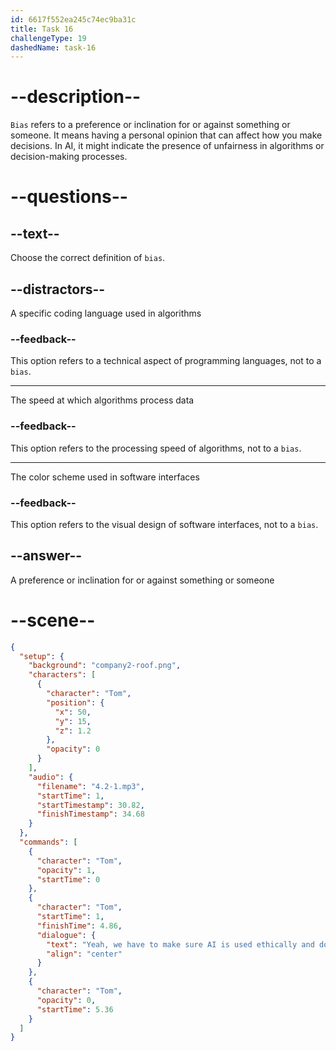```yaml
---
id: 6617f552ea245c74ec9ba31c
title: Task 16
challengeType: 19
dashedName: task-16
---
```


<!-- (Audio) Tom: Yeah, we have to make sure AI is used ethically and doesn't generate bias. -->

# --description--

`Bias` refers to a preference or inclination for or against something or someone. It means having a personal opinion that can affect how you make decisions. In AI, it might indicate the presence of unfairness in algorithms or decision-making processes.

# --questions--

## --text--

Choose the correct definition of `bias`.

## --distractors--

A specific coding language used in algorithms

### --feedback--

This option refers to a technical aspect of programming languages, not to a `bias`.

---

The speed at which algorithms process data

### --feedback--

This option refers to the processing speed of algorithms, not to a `bias`.

---

The color scheme used in software interfaces

### --feedback--

This option refers to the visual design of software interfaces, not to a `bias`.

## --answer--

A preference or inclination for or against something or someone

# --scene--

```json
{
  "setup": {
    "background": "company2-roof.png",
    "characters": [
      {
        "character": "Tom",
        "position": {
          "x": 50,
          "y": 15,
          "z": 1.2
        },
        "opacity": 0
      }
    ],
    "audio": {
      "filename": "4.2-1.mp3",
      "startTime": 1,
      "startTimestamp": 30.82,
      "finishTimestamp": 34.68
    }
  },
  "commands": [
    {
      "character": "Tom",
      "opacity": 1,
      "startTime": 0
    },
    {
      "character": "Tom",
      "startTime": 1,
      "finishTime": 4.86,
      "dialogue": {
        "text": "Yeah, we have to make sure AI is used ethically and doesn't generate bias.",
        "align": "center"
      }
    },
    {
      "character": "Tom",
      "opacity": 0,
      "startTime": 5.36
    }
  ]
}
```

